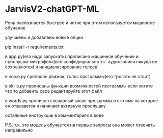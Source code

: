 # JarvisV2-chatGPT-ML
Речь распознается быстрее и четче при этом используется машинное обучение

улучшены и добавлены новые опции

pip install -r requirements.txt

в app.py(его надо запускать) прописано машинное обучение и прослушка микрофона(все конфедициально т.к. аудиозаписи никуда не сохраняются) и инициализирование голоса

в voice.py прописан движок, голос программы(его трогать не стоит)

в skills.py прописаны функции возможностей программы если хотите что то добавить свое редактируйте этот файл

в words.py прописан словарный запас программы и его имя на которое он отзывается и начинает активную прослушку

остальные инструкции в комментариях в коде

P.S. т.к. это модель обучается на первые запросы она может отвечать неправильно
